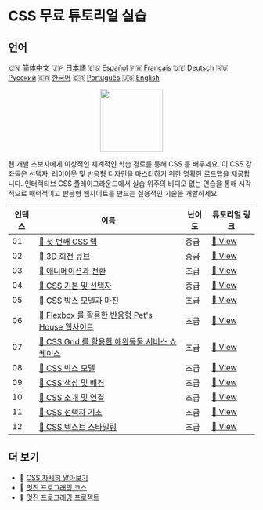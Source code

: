 # CSS 무료 튜토리얼 실습

## 언어

🇨🇳 [简体中文](README_zh.md) 🇯🇵 [日本語](README_ja.md) 🇪🇸 [Español](README_es.md) 🇫🇷 [Français](README_fr.md) 🇩🇪 [Deutsch](README_de.md) 🇷🇺 [Русский](README_ru.md) 🇰🇷 [한국어](README_ko.md) 🇧🇷 [Português](README_pt.md) 🇺🇸 [English](README.md) 

<div align="center">
<img width="128px" src="https://file.labex.io/path/YheSJQuYYCNJ.png">
</div>

웹 개발 초보자에게 이상적인 체계적인 학습 경로를 통해 CSS 를 배우세요. 이 CSS 강좌들은 선택자, 레이아웃 및 반응형 디자인을 마스터하기 위한 명확한 로드맵을 제공합니다. 인터랙티브 CSS 플레이그라운드에서 실습 위주의 비디오 없는 연습을 통해 시각적으로 매력적이고 반응형 웹사이트를 만드는 실용적인 기술을 개발하세요.

|   인덱스 | 이름                                                                                                                                     | 난이도   | 튜토리얼 링크                                                                                   |
|----------|------------------------------------------------------------------------------------------------------------------------------------------|----------|-------------------------------------------------------------------------------------------------|
|       01 | [📖 첫 번째 CSS 랩](https://labex.io/ko/tutorials/css-your-first-css-lab-92744)                                                          | 중급     | [🔗 View](https://labex.io/ko/tutorials/css-your-first-css-lab-92744)                           |
|       02 | [📖 3D 회전 큐브](https://labex.io/ko/tutorials/css-3d-rotating-cube-165641)                                                             | 중급     | [🔗 View](https://labex.io/ko/tutorials/css-3d-rotating-cube-165641)                            |
|       03 | [📖 애니메이션과 전환](https://labex.io/ko/tutorials/css-animations-and-transitions-289073)                                              | 초급     | [🔗 View](https://labex.io/ko/tutorials/css-animations-and-transitions-289073)                  |
|       04 | [📖 CSS 기본 및 선택자](https://labex.io/ko/tutorials/css-css-basics-and-selectors-289074)                                               | 중급     | [🔗 View](https://labex.io/ko/tutorials/css-css-basics-and-selectors-289074)                    |
|       05 | [📖 CSS 박스 모델과 마진](https://labex.io/ko/tutorials/css-css-box-model-and-margins-289075)                                            | 초급     | [🔗 View](https://labex.io/ko/tutorials/css-css-box-model-and-margins-289075)                   |
|       06 | [📖 Flexbox 를 활용한 반응형 Pet's House 웹사이트](https://labex.io/ko/tutorials/css-responsive-pet-s-house-website-with-flexbox-289076) | 초급     | [🔗 View](https://labex.io/ko/tutorials/css-responsive-pet-s-house-website-with-flexbox-289076) |
|       07 | [📖 CSS Grid 를 활용한 애완동물 서비스 쇼케이스](https://labex.io/ko/tutorials/css-pet-service-showcase-with-css-grid-289077)            | 초급     | [🔗 View](https://labex.io/ko/tutorials/css-pet-service-showcase-with-css-grid-289077)          |
|       08 | [📖 CSS 박스 모델](https://labex.io/ko/tutorials/css-css-box-model-598028)                                                               | 초급     | [🔗 View](https://labex.io/ko/tutorials/css-css-box-model-598028)                               |
|       09 | [📖 CSS 색상 및 배경](https://labex.io/ko/tutorials/css-css-colors-and-backgrounds-598029)                                               | 초급     | [🔗 View](https://labex.io/ko/tutorials/css-css-colors-and-backgrounds-598029)                  |
|       10 | [📖 CSS 소개 및 연결](https://labex.io/ko/tutorials/css-css-introduction-and-linking-598030)                                             | 초급     | [🔗 View](https://labex.io/ko/tutorials/css-css-introduction-and-linking-598030)                |
|       11 | [📖 CSS 선택자 기초](https://labex.io/ko/tutorials/css-css-selectors-basics-598033)                                                      | 초급     | [🔗 View](https://labex.io/ko/tutorials/css-css-selectors-basics-598033)                        |
|       12 | [📖 CSS 텍스트 스타일링](https://labex.io/ko/tutorials/css-css-text-styling-598036)                                                      | 초급     | [🔗 View](https://labex.io/ko/tutorials/css-css-text-styling-598036)                            |

## 더 보기

- 🔗 [CSS 자세히 알아보기](https://labex.io/ko/skilltrees/css)
- 🔗 [멋진 프로그래밍 코스](https://github.com/labex-labs/awesome-programming-courses)
- 🔗 [멋진 프로그래밍 프로젝트](https://github.com/labex-labs/awesome-programming-projects)

